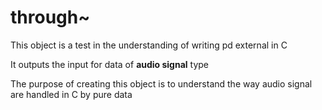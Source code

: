 # through~

This object is a test in the understanding of writing pd external in C

It outputs the input for data of __audio signal__ type

The purpose of creating this object is to understand the way audio signal are handled in C by pure data
